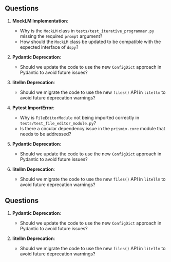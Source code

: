 ## Questions

1. **MockLM Implementation**:
   - Why is the `MockLM` class in `tests/test_iterative_programmer.py` missing the required `prompt` argument?
   - How should the `MockLM` class be updated to be compatible with the expected interface of `dspy`?

1. **Pydantic Deprecation**:
   - Should we update the code to use the new `ConfigDict` approach in Pydantic to avoid future issues?

2. **litellm Deprecation**:
   - Should we migrate the code to use the new `files()` API in `litellm` to avoid future deprecation warnings?



2. **Pytest ImportError**:
   - Why is `FileEditorModule` not being imported correctly in `tests/test_file_editor_module.py`?
   - Is there a circular dependency issue in the `prismix.core` module that needs to be addressed?

3. **Pydantic Deprecation**:
   - Should we update the code to use the new `ConfigDict` approach in Pydantic to avoid future issues?

4. **litellm Deprecation**:
   - Should we migrate the code to use the new `files()` API in `litellm` to avoid future deprecation warnings?
## Questions

1. **Pydantic Deprecation**:
   - Should we update the code to use the new `ConfigDict` approach in Pydantic to avoid future issues?

2. **litellm Deprecation**:
   - Should we migrate the code to use the new `files()` API in `litellm` to avoid future deprecation warnings?
